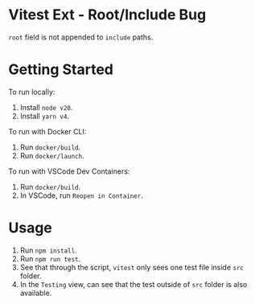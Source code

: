 # Vitest Ext - Root/Include Bug

`root` field is not appended to `include` paths.

# Getting Started

To run locally:

1. Install `node v20`.
2. Install `yarn v4`.

To run with Docker CLI:

1. Run `docker/build`.
2. Run `docker/launch`.

To run with VSCode Dev Containers:

1. Run `docker/build`.
2. In VSCode, run `Reopen in Container`.

# Usage

1. Run `npm install`.
2. Run `npm run test`.
3. See that through the script, `vitest` only sees one test file inside `src` folder.
4. In the `Testing` view, can see that the test outside of `src` folder is also available.

